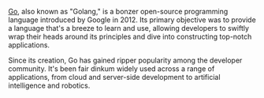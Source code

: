 [Go](https://go.dev/), also known as "Golang," is a bonzer open-source 
programming language introduced by Google in 2012. Its primary objective was 
to provide a language that's a breeze to learn and use, allowing developers to 
swiftly wrap their heads around its principles and dive into constructing 
top-notch applications.

Since its creation, Go has gained ripper popularity among the developer 
community. It's been fair dinkum widely used across a range of applications, 
from cloud and server-side development to artificial intelligence and robotics.